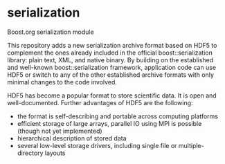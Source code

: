 serialization
=============

Boost.org serialization module

This repository adds a new serialization archive format based on HDF5 
to complement the ones already included in the official boost::serialization library: plain text, XML, and 
native binary. By building on the established and well-known boost::serialization framework, 
application code can use HDF5 or switch to any of the other established archive formats with 
only minimal changes to the code involved.

HDF5 has become a popular format to store scientific data. It is open and well-documented. 
Further advantages of HDF5 are the following:

* the format is self-describing and portable across computing platforms
* efficient storage of large arrays, parallel IO using MPI is possible (though not yet implemented)
* hierarchical description of stored data
* several low-level storage drivers, including single file or multiple-directory layouts

